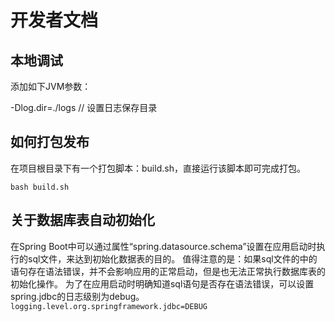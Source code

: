 # 开发者文档


## 本地调试

添加如下JVM参数：

-Dlog.dir=./logs    // 设置日志保存目录


## 如何打包发布

在项目根目录下有一个打包脚本：build.sh，直接运行该脚本即可完成打包。
```shell
bash build.sh
```


## 关于数据库表自动初始化

在Spring Boot中可以通过属性“spring.datasource.schema”设置在应用启动时执行的sql文件，来达到初始化数据表的目的。
值得注意的是：如果sql文件的中的语句存在语法错误，并不会影响应用的正常启动，但是也无法正常执行数据库表的初始化操作。
为了在应用启动时明确知道sql语句是否存在语法错误，可以设置spring.jdbc的日志级别为debug。
`logging.level.org.springframework.jdbc=DEBUG`










